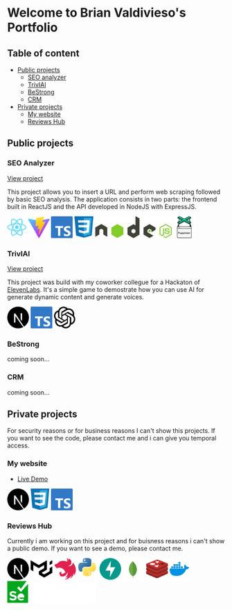 # Welcome to Brian Valdivieso's Portfolio

## Table of content
- [Public projects](#public-projects)
    - [SEO analyzer](#seo-analyzer)
    - [TrivIAl](#trivial)
    - [BeStrong](#bestrong)
    - [CRM](#crm)
- [Private projects](#private-projects)
    - [My website](#my-website)
    - [Reviews Hub](#reviews-hub)

## Public projects

### SEO Analyzer
[View project](seo-analyzer/)

This project allows you to insert a URL and perform web scraping followed by basic SEO analysis. The application consists in two parts: the frontend built in ReactJS and the API developed in NodeJS with ExpressJS.

<img height="50px" src="https://raw.githubusercontent.com/BrianValdiviesoDev/common-resources/master/logos/react.svg" />
<img height="50px" src="https://raw.githubusercontent.com/BrianValdiviesoDev/common-resources/master/logos/vite.svg" />
<img height="50px" src="https://raw.githubusercontent.com/BrianValdiviesoDev/common-resources/master/logos/typescript.svg" />
<img height="50px" src="https://raw.githubusercontent.com/BrianValdiviesoDev/common-resources/master/logos/css.svg" />
<img height="50px" src="https://raw.githubusercontent.com/BrianValdiviesoDev/common-resources/master/logos/nodejs.svg" />
<img height="50px" src="https://raw.githubusercontent.com/BrianValdiviesoDev/common-resources/master/logos/puppeteer.svg" />


### TrivIAl

[View project](trivial/)

This project was build with my coworker collegue for a Hackaton of [ElevenLabs](https://elevenlabs.io/). It's a simple game to demostrate how you can use AI for generate dynamic content and generate voices.


<img height="50px" src="https://raw.githubusercontent.com/BrianValdiviesoDev/common-resources/master/logos/next-js.svg" />
<img height="50px" src="https://raw.githubusercontent.com/BrianValdiviesoDev/common-resources/master/logos/typescript.svg" />
<img height="50px" src="https://raw.githubusercontent.com/BrianValdiviesoDev/common-resources/master/logos/openai.svg" />

### BeStrong

coming soon...

### CRM
coming soon...

## Private projects
For security reasons or for business reasons I can't show this projects. 
If you want to see the code, please contact me and i can give you temporal access.
### My website
- [Live Demo](https://brianvaldivieso.com)

<img height="50px" src="https://raw.githubusercontent.com/BrianValdiviesoDev/common-resources/master/logos/next-js.svg" />
<img height="50px" src="https://raw.githubusercontent.com/BrianValdiviesoDev/common-resources/master/logos/css.svg" />
<img height="50px" src="https://raw.githubusercontent.com/BrianValdiviesoDev/common-resources/master/logos/typescript.svg" />

### Reviews Hub
Currently i am working on this project and for buisness reasons i can't show a public demo. If you want to see a demo, please contact me.

<img height="50px" src="https://raw.githubusercontent.com/BrianValdiviesoDev/common-resources/master/logos/next-js.svg" />
<img height="50px" src="https://raw.githubusercontent.com/BrianValdiviesoDev/common-resources/master/logos/materialui.svg" />
<img height="50px" src="https://raw.githubusercontent.com/BrianValdiviesoDev/common-resources/master/logos/nestjs.svg" />
<img height="50px" src="https://raw.githubusercontent.com/BrianValdiviesoDev/common-resources/master/logos/python.svg" />
<img height="50px" src="https://raw.githubusercontent.com/BrianValdiviesoDev/common-resources/master/logos/fastapi.svg" />
<img height="50px" src="https://raw.githubusercontent.com/BrianValdiviesoDev/common-resources/master/logos/mongodb.svg" />
<img height="50px" src="https://raw.githubusercontent.com/BrianValdiviesoDev/common-resources/master/logos/redis.svg" />
<img height="50px" src="https://raw.githubusercontent.com/BrianValdiviesoDev/common-resources/master/logos/docker.svg" />
<img height="50px" src="https://raw.githubusercontent.com/BrianValdiviesoDev/common-resources/master/logos/selenium.svg" />



